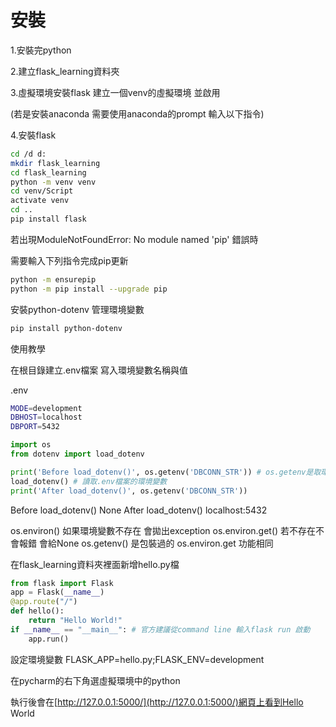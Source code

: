 # 安裝

1.安裝完python

2.建立flask_learning資料夾

3.虛擬環境安裝flask 建立一個venv的虛擬環境 並啟用

(若是安裝anaconda 需要使用anaconda的prompt 輸入以下指令)

4.安裝flask

```bash
cd /d d:
mkdir flask_learning
cd flask_learning
python -m venv venv
cd venv/Script
activate venv
cd ..
pip install flask
```

若出現ModuleNotFoundError: No module named 'pip' 錯誤時

需要輸入下列指令完成pip更新

```bash
python -m ensurepip 
python -m pip install --upgrade pip  
```

安裝python-dotenv 管理環境變數

```bash
pip install python-dotenv
```

使用教學

在根目錄建立.env檔案 寫入環境變數名稱與值

.env

```bash
MODE=development
DBHOST=localhost
DBPORT=5432
```

```python
import os
from dotenv import load_dotenv

print('Before load_dotenv()', os.getenv('DBCONN_STR')) # os.getenv是取環境變數值的方式
load_dotenv() # 讀取.env檔案的環境變數
print('After load_dotenv()', os.getenv('DBCONN_STR'))
```

Before load_dotenv() None
After load_dotenv() localhost:5432

os.environ() 如果環境變數不存在 會拋出exception
os.environ.get() 若不存在不會報錯 會給None 
os.getenv() 是包裝過的 os.environ.get 功能相同

在flask_learning資料夾裡面新增hello.py檔

```python
from flask import Flask
app = Flask(__name__)
@app.route("/")
def hello():
    return "Hello World!"
if __name__ == "__main__": # 官方建議從command line 輸入flask run 啟動
    app.run()
```

設定環境變數 FLASK_APP=hello.py;FLASK_ENV=development

在pycharm的右下角選虛擬環境中的python

執行後會在[http://127.0.0.1:5000/](http://127.0.0.1:5000/)網頁上看到Hello World